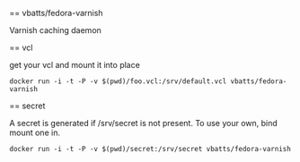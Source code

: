 == vbatts/fedora-varnish

Varnish caching daemon

== vcl

get your vcl and mount it into place

	docker run -i -t -P -v $(pwd)/foo.vcl:/srv/default.vcl vbatts/fedora-varnish

== secret

A secret is generated if /srv/secret is not present. To use your own, bind mount one in.

	docker run -i -t -P -v $(pwd)/secret:/srv/secret vbatts/fedora-varnish


